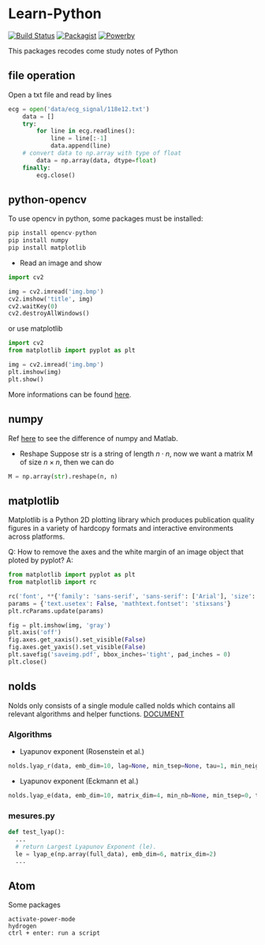 # Learn-Python
[![Build Status](https://img.shields.io/badge/build-passing-brightgreen.svg)](https://github.com/MrDongdongLin/Learn-Python)
[![Packagist](https://img.shields.io/badge/packgist-v1.1.0-orange.svg)](https://github.com/MrDongdongLin/Learn-Python/releases)
[![Powerby](https://img.shields.io/badge/powerby-DongdongLin-blue.svg)](https://github.com/MrDongdongLin)

This packages recodes come study notes of Python

## file operation
Open a txt file and read by lines
```python
ecg = open('data/ecg_signal/118e12.txt')
	data = []
	try:
		for line in ecg.readlines():
			line = line[:-1]
			data.append(line)
    # convert data to np.array with type of float
		data = np.array(data, dtype=float)
	finally:
		ecg.close()
```

## python-opencv
To use opencv in python, some packages must be installed:
```python
pip install opencv-python
pip install numpy
pip install matplotlib
```

- Read an image and show
```python
import cv2

img = cv2.imread('img.bmp')
cv2.imshow('title', img)
cv2.waitKey(0)
cv2.destroyAllWindows()
```
or use matplotlib
```python
import cv2
from matplotlib import pyplot as plt

img = cv2.imread('img.bmp')
plt.imshow(img)
plt.show()
```

More informations can be found [here](http://docs.opencv.org/3.0-beta/doc/py_tutorials/py_tutorials.html).

## numpy
Ref [here](https://docs.scipy.org/doc/numpy-dev/user/numpy-for-matlab-users.html) to see the difference of numpy and Matlab.
- Reshape
Suppose str is a string of length $n\cdot n$, now we want a matrix M of size $n\times n$, then we can do
```python
M = np.array(str).reshape(n, n)
```

## matplotlib
Matplotlib is a Python 2D plotting library which produces publication quality figures in a variety of hardcopy formats and interactive environments across platforms.

Q: How to remove the axes and the white margin of an image object that ploted by pyplot?
A:
```python
from matplotlib import pyplot as plt
from matplotlib import rc

rc('font', **{'family': 'sans-serif', 'sans-serif': ['Arial'], 'size': 8})
params = {'text.usetex': False, 'mathtext.fontset': 'stixsans'}
plt.rcParams.update(params)

fig = plt.imshow(img, 'gray')
plt.axis('off')
fig.axes.get_xaxis().set_visible(False)
fig.axes.get_yaxis().set_visible(False)
plt.savefig('saveimg.pdf', bbox_inches='tight', pad_inches = 0)
plt.close()
```

## nolds
Nolds only consists of a single module called nolds which contains all relevant algorithms and helper functions.
[DOCUMENT](https://cschoel.github.io/nolds/nolds.html)

### Algorithms
- Lyapunov exponent (Rosenstein et al.)
```python
nolds.lyap_r(data, emb_dim=10, lag=None, min_tsep=None, tau=1, min_neighbors=20, trajectory_len=20, fit='RANSAC', debug_plot=False, debug_data=False, plot_file=None, fit_offset=0, min_vectors=None)
```
- Lyapunov exponent (Eckmann et al.)
```python
nolds.lyap_e(data, emb_dim=10, matrix_dim=4, min_nb=None, min_tsep=0, tau=1, debug_plot=False, debug_data=False, plot_file=None)
```
### mesures.py
```python
def test_lyap():
  ...
  # return Largest Lyapunov Exponent (le).
  le = lyap_e(np.array(full_data), emb_dim=6, matrix_dim=2)
  ...
```

## Atom
Some packages
```
activate-power-mode
hydrogen
ctrl + enter: run a script
```
